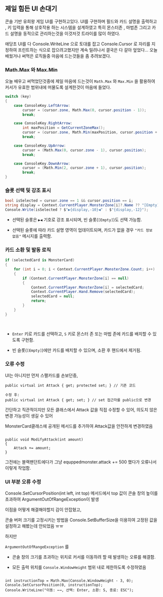 ## 제일 힘든 UI 손대기
콘솔 기반 유희왕 게임 UI를 구현하고있다.
UI를 구현하며 필드와 카드 설명을 출력하고 , 키 입력을 통해 상호작용 하는 시스템을 설계하였고
특히 몬스터존 , 마법존 그리고 카드 설명을 동적으로 관리하는것을 이것저것 트라이를 많이 하였다.

애당초 UI를 다 Console.WriteLine 으로 토대를 잡고 
Console.Cursor 로 자리를 지정하여 프린트하는 식으로 잡으려고했지만 계속 밀려나서 결국은 다 갈아 엎었다... 오늘 배웠거나 써먹은 로직들중 마음에 드는것들을 좀 추려보겠다.

### Math.Max 와 Max.Min
오늘 배우고 써먹었던것중에 제일 마음에 드는것이 `Math.Max` 와 `Max.Min` 을 활용하여 커서가 유효한 범위내에 머물도록 설계한것이 마음에 들었다. 

```cs
switch (key)
{
    case ConsoleKey.LeftArrow:
        cursor = (cursor.zone, Math.Max(0, cursor.position - 1));
        break;

    case ConsoleKey.RightArrow:
        int maxPosition = GetCurrentZoneMax();
        cursor = (cursor.zone, Math.Min(maxPosition, cursor.position + 1));
        break;

    case ConsoleKey.UpArrow:
        cursor = (Math.Max(0, cursor.zone - 1), cursor.position);
        break;

    case ConsoleKey.DownArrow:
        cursor = (Math.Min(2, cursor.zone + 1), cursor.position);
        break;
}

```

### 슬롯 선택 및 강조 표시
```cs
bool isSelected = cursor.zone == 1 && cursor.position == i;
string display = Context.CurrentPlayer.MonsterZone[i]?.Name ?? "[Empty]";
Console.Write(isSelected ? $"▶{display,-10}◀" : $"{display,-12}");
```
- 선택된 슬롯은 `▶◀` 기호로 강조 표시되며, 빈 슬롯(`[Empty]`)도 선택 가능함.
    
- 선택된 슬롯에 따라 카드 설명 영역이 업데이트되며, 카드가 없을 경우 `"카드 정보 없음"` 메시지를 출력함.

### 카드 소환 및 발동 로직
```cs
if (selectedCard is MonsterCard)
{
    for (int i = 0; i < Context.CurrentPlayer.MonsterZone.Count; i++)
    {
        if (Context.CurrentPlayer.MonsterZone[i] == null)
        {
            Context.CurrentPlayer.MonsterZone[i] = selectedCard;
            Context.CurrentPlayer.Hand.Remove(selectedCard);
            selectedCard = null;
            return;
        }
    }
}
```
<br>


- `Enter` 키로 카드를 선택하고, `S` 키로 몬스터 존 또는 마법 존에 카드를 배치할 수 있도록 구현함.
    
- 빈 슬롯(`[Empty]`)에만 카드를 배치할 수 있으며, 소환 후 핸드에서 제거됨.



### 오류 수정 
UI는 아니지만 먼저 스팰카드를 손보던중, 

```
public virtual int Attack { get; protected set; } // 기존 코드
```

```
수정 후:
public virtual int Attack { get; set; } // set 접근자를 public으로 변경
```


간단하고 직관적이지만 
모든 클래스에서 Attack 값을 직접 수정할 수 있어, 의도치 않은 변경 가능성이 생길 수 있어 

MonsterCard클래스에 공개된 메서드를 추가하여 Attack값을 안전하게 변경하였음

```

public void ModifyAttack(int amount)
{
    Attack += amount;
}
```


그전에는 블랙팬던트에다가 그냥 equppedmonster.attack += 500 했다가 오류나서 이렇게 작업함.

### UI 부분 오류 수정

Console.SetCursorPosition(int left, int top) 메서드에서 top 값이 콘솔 창의 높이를 초과하여 ArgumentOutOfRangeException이 발생

이점을 어떻게 해결해야할지 감이 안잡혔고,

콘솔 버퍼 크기를 고정시키는 방법을 Console.SetBufferSize을 이용히여 고정된 값을 설정하고 해봤는데 안되었음 ㅠㅠ

하지만

`ArgumentOutOfRangeException` 를 

- 콘솔 창의 크기를 초과하는 위치로 커서를 이동하려 할 때 발생하는 오류를 해결함.
    
- 모든 출력 위치를 `Console.WindowHeight` 범위 내로 제한하도록 수정하였음
    
```

int instructionTop = Math.Max(Console.WindowHeight - 3, 0); Console.SetCursorPosition(0, instructionTop);
Console.WriteLine("이동: ←→, 선택: Enter, 소환: S, 종료: ESC");
```


